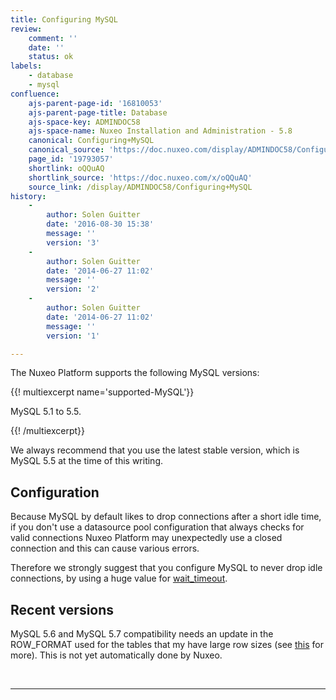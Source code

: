 ```yaml
---
title: Configuring MySQL
review:
    comment: ''
    date: ''
    status: ok
labels:
    - database
    - mysql
confluence:
    ajs-parent-page-id: '16810053'
    ajs-parent-page-title: Database
    ajs-space-key: ADMINDOC58
    ajs-space-name: Nuxeo Installation and Administration - 5.8
    canonical: Configuring+MySQL
    canonical_source: 'https://doc.nuxeo.com/display/ADMINDOC58/Configuring+MySQL'
    page_id: '19793057'
    shortlink: oQQuAQ
    shortlink_source: 'https://doc.nuxeo.com/x/oQQuAQ'
    source_link: /display/ADMINDOC58/Configuring+MySQL
history:
    - 
        author: Solen Guitter
        date: '2016-08-30 15:38'
        message: ''
        version: '3'
    - 
        author: Solen Guitter
        date: '2014-06-27 11:02'
        message: ''
        version: '2'
    - 
        author: Solen Guitter
        date: '2014-06-27 11:02'
        message: ''
        version: '1'

---
```

The Nuxeo Platform supports the following MySQL versions:

{{! multiexcerpt name='supported-MySQL'}}

MySQL 5.1 to 5.5.

{{! /multiexcerpt}}

We always recommend that you use the latest stable version, which is MySQL 5.5 at the time of this writing.

## Configuration

Because MySQL by default likes to drop connections after a short idle time, if you don't use a datasource pool configuration that always checks for valid connections Nuxeo Platform may unexpectedly use a closed connection and this can cause various errors.

Therefore we strongly suggest that you configure MySQL to never drop idle connections, by using a huge value for [wait_timeout](http://dev.mysql.com/doc/refman/5.5/en/server-system-variables.html#sysvar_wait_timeout).

## Recent versions

MySQL 5.6 and MySQL 5.7 compatibility needs an update in the ROW_FORMAT used for the tables that my have large row sizes (see [this](http://dev.mysql.com/doc/refman/5.6/en/innodb-row-format-dynamic.html) for more). This is not yet automatically done by Nuxeo.

&nbsp;

* * *
